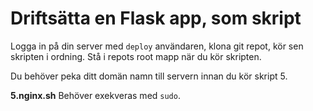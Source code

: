 
Driftsätta en Flask app, som skript
====================================

Logga in på din server med `deploy` användaren, klona git repot, kör sen skripten i ordning. Stå i repots root mapp när du kör skripten.

Du behöver peka ditt domän namn till servern innan du kör skript 5.

**5.nginx.sh** Behöver exekveras med `sudo`.
